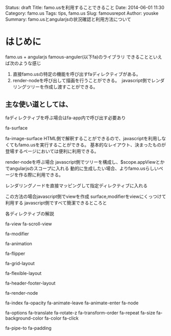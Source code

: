Status: draft
Title: famo.usを利用することできること
Date: 2014-06-01 11:30
Category: famo.us
Tags: tips, famo.us
Slug: famousrepot
Author: youske
Summary: famo.usとangularjsの状況確認と利用方法について

# はじめに
famo.us + angularjs famous-anguler(以下fa)のライブラリ
できることといえば次のような感じ
1. 直接famo.usの特定の機能を呼び出すfaディレクティブがある。
2. render-nodeを呼び出して描画を行うことができる。　javascript側でレンダリングツリーを作成し渡すことができる。

## 主な使い道としては、
faディレクティブを呼ぶ場合はfa-app内で呼び出す必要あり

fa-surface

fa-image-surface
HTML側で解釈することができるので、javascriptを利用しなくてもfamo.usを実行することができる。
基本的なレイアウト、決まったものが登場するページにおいては便利に利用できる。

render-nodeを呼ぶ場合
javascript側でツリーを構成し、$scope.appViewとかでangularjsのスコープに入れる
動的に生成したい場合、よりfamo.usらしいページを作る際に利用できる。  

レンダリングノードを直接マッピングして指定ディレクティブに入れる


この方法の場合javascript側でviewを作成
surface,modifierをviewにくっつけて利用する
javascript側ですべて簡潔できるところと


各ディレクティブの解説

fa-view
fa-scroll-view

fa-modifier

fa-animation


fa-flipper

fa-grid-layout

fa-flexible-layout

fa-header-footer-layout

fa-render-node

fa-index
fa-opacity
fa-animate-leave
fa-animate-enter
fa-node

fa-options
fa-translate
fa-rotate-z
fa-transform-order
fa-repeat
fa-size
fa-background-color
fa-color
fa-click

fa-pipe-to
fa-padding


